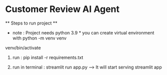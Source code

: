# Customer Review AI Agent

** Steps to run project **

* note : Project needs python 3.9 *
 you can create virtual environment with python -m venv venv

 venv/bin/activate

1) run : pip install -r requirements.txt

2) run in terminal : streamlit run app.py -->
 It will start serving streamlit app
